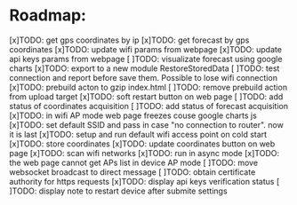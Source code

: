 # Roadmap:

[x]TODO: get gps coordinates by ip
[x]TODO: get forecast by gps coordinates
[x]TODO: update wifi params from webpage
[x]TODO: update api keys params from webpage
[ ]TODO: visualizate forecast using google charts
[x]TODO: export to a new module RestoreStoredData
[ ]TODO: test connection and report before save them. Possible to lose wifi connection
[x]TODO: prebuild acton to gzip index.html
[ ]TODO: remove prebuild action from upload target
[x]TODO: soft restart button on web page
[ ]TODO: add status of coordinates acquisition
[ ]TODO: add status of forecast acquisition
[x]TODO: in wifi AP mode web page freezes couse google charts js
[x]TODO: set default SSID and pass in case "no connection to router". now it is last
[x]TODO: setup and run default wifi access point on cold start
[x]TODO: store coordinates
[x]TODO: update coordinates button on web page
[x]TODO: scan wifi networks
[x]TODO: run in async mode
[x]TODO: the web page cannot get APs list in device AP mode
[ ]TODO: move websocket broadcast to direct message
[ ]TODO: obtain certificate authority for https requests
[x]TODO: display api keys verification status
[ ]TODO: display note to restart device after submite settings